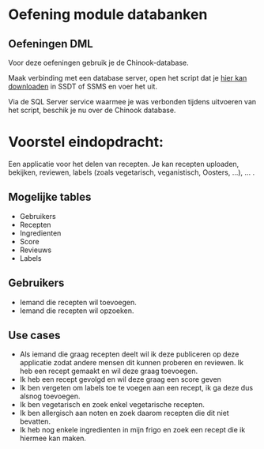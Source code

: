 # Oefening module databanken

## Oefeningen DML

Voor deze oefeningen gebruik je de Chinook-database.

Maak verbinding met een database server, open het script dat je [hier kan downloaden](https://raw.githubusercontent.com/lerocha/chinook-database/master/ChinookDatabase/DataSources/Chinook_SqlServer.sql) in SSDT of SSMS en voer het uit.

Via de SQL Server service waarmee je was verbonden tijdens uitvoeren van het script, beschik je nu over de Chinook database.

# Voorstel eindopdracht:

Een applicatie voor het delen van recepten. Je kan recepten uploaden, bekijken, reviewen, labels (zoals vegetarisch, veganistisch, Oosters, ...), ... .

## Mogelijke tables

 - Gebruikers
 - Recepten
 - Ingredienten
 - Score
 - Revieuws
 - Labels

## Gebruikers

 - Iemand die recepten wil toevoegen.
 - Iemand die recepten wil opzoeken.

## Use cases

 - Als iemand die graag recepten deelt wil ik deze publiceren op deze applicatie zodat andere mensen dit kunnen proberen en reviewen.
Ik heb een recept gemaakt en wil deze graag toevoegen.
 - Ik heb een recept gevolgd en wil deze graag een score geven
 - Ik ben vergeten om labels toe te voegen aan een recept, ik ga deze dus alsnog toevoegen.
 - Ik ben vegetarisch en zoek enkel vegetarische recepten.
 - Ik ben allergisch aan noten en zoek daarom recepten die dit niet bevatten.
 - Ik heb nog enkele ingredienten in mijn frigo en zoek een recept die ik hiermee kan maken.
